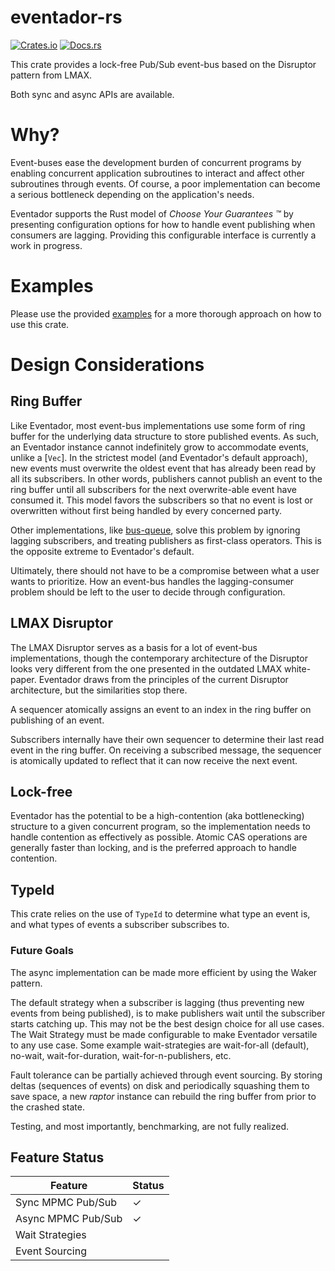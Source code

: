 # eventador-rs

[![Crates.io][crates-badge]][crates-url]
[![Docs.rs][docs-badge]][docs-url]

[crates-badge]: https://img.shields.io/crates/v/eventador.svg
[crates-url]: https://crates.io/crates/eventador
[docs-badge]: https://docs.rs/eventador/badge.svg
[docs-url]: https://docs.rs/eventador

This crate provides a lock-free Pub/Sub event-bus based on the Disruptor pattern from LMAX.

Both sync and async APIs are available.

# Why?

Event-buses ease the development burden of concurrent programs by enabling concurrent
application subroutines to interact and affect other subroutines through events. Of course,
a poor implementation can become a serious bottleneck depending on the application's needs.

Eventador supports the Rust model of *Choose Your Guarantees &trade;* by presenting
configuration options for how to handle event publishing when consumers are lagging.
Providing this configurable interface is currently a work in progress.

# Examples

Please use the provided [examples](#) for a more thorough approach on how to use this crate.

# Design Considerations

## Ring Buffer

Like Eventador, most event-bus implementations use some form of ring buffer for the underlying
data structure to store published events. As such, an Eventador instance cannot indefinitely
grow to accommodate events, unlike a [`Vec`]. In the strictest model (and Eventador's default
approach), new events must overwrite the oldest event that has already been read by all its
subscribers. In other words, publishers cannot publish an event to the ring buffer until all
subscribers for the next overwrite-able event have consumed it. This model favors the
subscribers so that no event is lost or overwritten without first being handled by every
concerned party.

Other implementations, like [bus-queue](https://github.com/filipdulic/bus-queue), solve this
problem by ignoring lagging subscribers, and treating publishers as first-class operators. This
is the opposite extreme to Eventador's default.

Ultimately, there should not have to be a compromise between what a user wants to prioritize.
How an event-bus handles the lagging-consumer problem should be left to the user to decide
through configuration.

## LMAX Disruptor

The LMAX Disruptor serves as a basis for a lot of event-bus implementations, though the
contemporary architecture of the Disruptor looks very different from the one presented in the
outdated LMAX white-paper. Eventador draws from the principles of the current Disruptor
architecture, but the similarities stop there.

A sequencer atomically assigns an event to an index in the ring buffer on publishing of an
event.

Subscribers internally have their own sequencer to determine their last read event in the ring
buffer. On receiving a subscribed message, the sequencer is atomically updated to reflect that
it can now receive the next event.

## Lock-free

Eventador has the potential to be a high-contention (aka bottlenecking) structure to a given
concurrent program, so the implementation needs to handle contention as effectively as possible.
Atomic CAS operations are generally faster than locking, and is the preferred approach to handle
contention.

## TypeId
This crate relies on the use of `TypeId` to determine what type an event is, and what types of
events a subscriber subscribes to.

### Future Goals

The async implementation can be made more efficient by using the Waker
pattern.

The default strategy when a subscriber is lagging (thus preventing new
events from being published), is to make publishers wait until the
subscriber starts catching up. This may not be the best design choice
for all use cases. The Wait Strategy must be made configurable to make
Eventador versatile to any use case. Some example wait-strategies are
wait-for-all (default), no-wait, wait-for-duration,
wait-for-n-publishers, etc.

Fault tolerance can be partially achieved through event sourcing. By
storing deltas (sequences of events) on disk and periodically squashing
them to save space, a new *raptor* instance can rebuild the ring buffer
from prior to the crashed state.

Testing, and most importantly, benchmarking, are not
fully realized.

## Feature Status

| Feature                                             	| Status 	|
|-----------------------------------------------------	|--------	|
| Sync MPMC Pub/Sub 	                                |     ✓  	|
| Async MPMC Pub/Sub 	                                |     ✓  	|
| Wait Strategies                                       |       	|
| Event Sourcing                                        |       	|
